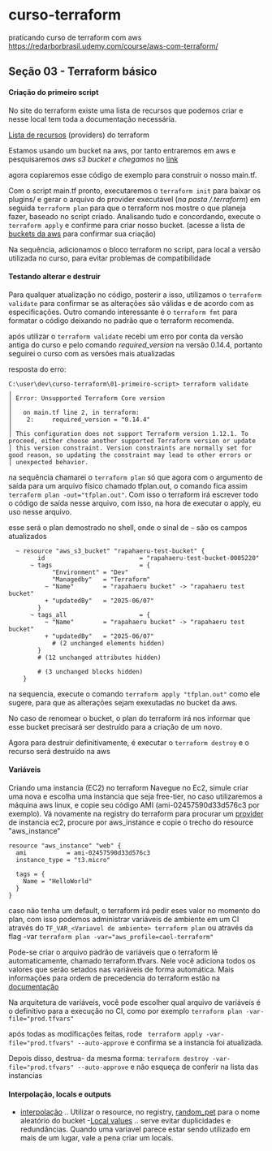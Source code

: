 # curso-terraform

praticando curso de terraform com aws https://redarborbrasil.udemy.com/course/aws-com-terraform/

## Seção 03 - Terraform básico

#### Criação do primeiro script

No site do terraform existe uma lista de recursos que podemos criar e nesse local tem toda a documentação necessária.

[Lista de recursos](https://registry.terraform.io/browse/providers) (providers) do terraform

Estamos usando um bucket na aws, por tanto entraremos em aws e pesquisaremos _aws s3 bucket e chegamos_ no [link](https://registry.terraform.io/providers/hashicorp/aws/latest/docs/resources/s3_bucket)

agora copiaremos esse código de exemplo para construir o nosso main.tf.

Com o script main.tf pronto, executaremos o `terraform init` para baixar os plugins/ e gerar o arquivo do provider executável (_na pasta /.terraform_)
em seguida `terraform plan` para que o terraform nos mostre o que planeja fazer, baseado no script criado.
Analisando tudo e concordando, execute o `terraform apply` e confirme para criar nosso bucket. (acesse a lista de [buckets da aws](https://us-east-1.console.aws.amazon.com/s3/home?region=us-east-1) para confirmar sua criação)

Na sequência, adicionamos o bloco terraform no script, para local a versão utilizada no curso, para evitar problemas de compatibilidade

#### Testando alterar e destruir

Para qualquer atualização no código, posterir a isso, utilizamos o `terraform validate` para confirmar se as alterações são válidas e de acordo com as especificações.
Outro comando interessante é o `terraform fmt` para formatar o código deixando no padrão que o terraform recomenda.

após utilizar o `terraform validate` recebi um erro por conta da versão antiga do curso e pelo comando _required_version_ na versão 0.14.4, portanto seguirei o curso com as versões mais atualizadas

resposta do erro:

```
C:\user\dev\curso-terraform\01-primeiro-script> terraform validate
╷
│ Error: Unsupported Terraform Core version
│
│   on main.tf line 2, in terraform:
│    2:     required_version = "0.14.4"
│
│ This configuration does not support Terraform version 1.12.1. To proceed, either choose another supported Terraform version or update
│ this version constraint. Version constraints are normally set for good reason, so updating the constraint may lead to other errors or
│ unexpected behavior.
```

na sequência chamarei o `terraform plan` só que agora com o argumento de saída para um arquivo físico chamado tfplan.out, o comando fica assim `terraform plan -out="tfplan.out"`. Com isso o terraform irá escrever todo o código de saída nesse arquivo, com isso, na hora de executar o apply, eu uso nesse arquivo.

esse será o plan demostrado no shell, onde o sinal de `~` são os campos atualizados

```
  ~ resource "aws_s3_bucket" "rapahaeru-test-bucket" {
        id                          = "rapahaeru-test-bucket-0005220"
      ~ tags                        = {
            "Environment" = "Dev"
            "Managedby"   = "Terraform"
          ~ "Name"        = "rapahaeru bucket" -> "rapahaeru test bucket"
          + "updatedBy"   = "2025-06/07"
        }
      ~ tags_all                    = {
          ~ "Name"        = "rapahaeru bucket" -> "rapahaeru test bucket"
          + "updatedBy"   = "2025-06/07"
            # (2 unchanged elements hidden)
        }
        # (12 unchanged attributes hidden)

        # (3 unchanged blocks hidden)
    }
```

na sequencia, execute o comando `terraform apply "tfplan.out"` como ele sugere, para que as alterações sejam exexutadas no bucket da aws.

No caso de renomear o bucket, o plan do terraform irá nos informar que esse bucket precisará ser destruído para a criação de um novo.

Agora para destruir definitivamente, é executar o `terraform destroy` e o recurso será destruído na aws

#### Variáveis

Criando uma instancia (EC2) no terraform
Navegue no Ec2, simule criar uma nova e escolha uma instancia que seja free-tier, no caso utilizaremos a máquina aws linux, e copie seu código AMI (ami-02457590d33d576c3 por exemplo).
Vá novamente na registry do terraform para procurar um [provider](https://registry.terraform.io/providers/hashicorp/aws/latest/docs/resources/instance) de instancia ec2, procure por aws_instance e copie o trecho do resource "aws_instance"

```
resource "aws_instance" "web" {
  ami           = ami-02457590d33d576c3
  instance_type = "t3.micro"

  tags = {
    Name = "HelloWorld"
  }
}
```

caso não tenha um default, o terraform irá pedir eses valor no momento do plan, com isso podemos administrar variáveis de ambiente em um CI através do `TF_VAR_<Variavel de ambiente> terraform plan` ou através da flag -var `terraform plan -var="aws_profile=cael-terraform"`

Pode-se criar o arquivo padrão de variáveis que o terraform lê automaticamente, chamado terraform.tfvars. Nele você adiciona todos os valores que serão setados nas variáveis de forma automática.
Mais informações para ordem de precedencia do terraform estão na [documentação](https://developer.hashicorp.com/terraform/language/values/variables#variable-definition-precedence)

Na arquitetura de variáveis, você pode escolher qual arquivo de variáveis é o definitivo para a execução no CI, como por exemplo `terraform plan -var-file="prod.tfvars"`

após todas as modificações feitas, rode ` terraform apply -var-file="prod.tfvars" --auto-approve` e confirma se a instancia foi atualizada.

Depois disso, destrua- da mesma forma: `terraform destroy -var-file="prod.tfvars" --auto-approve`
e não esqueça de conferir na lista das instancias

#### Interpolação, locals e outputs

- [interpolação](https://developer.hashicorp.com/terraform/language/expressions/strings#interpolation)
  .. Utilizar o resource, no registry, [random_pet](https://registry.terraform.io/providers/hashicorp/random/latest/docs/resources/pet) para o nome aleatório do bucket -[Local values](https://developer.hashicorp.com/terraform/language/values/locals)
  .. serve evitar duplicidades e redundâncias. Quando uma variavel parece estar sendo utilizado em mais de um lugar, vale a pena criar um locals.
